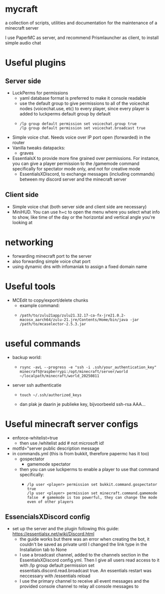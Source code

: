 # mycraft
a collection of scripts, utilities and documentation for the maintenance of a minecraft server

I use PaperMC as server, and recommend Prismlauncher as client, to install simple audio chat

# Useful plugins
## Server side
- LuckPerms for permissions
    - yaml database format is preferred to make it console readable
    - use the default group to give permissions to all of the voicechat nodes (voicechat.use, etc) to every player, since every player is added to luckperms default group by default
    - ````
      /lp group default permission set voicechat.group true
      /lp group default permission set voicechat.broadcast true

- Simple voice chat. Needs voice over IP port open (forwarded) in the router
- Vanilla tweaks datapacks:
  - graves
- EssentialsX to provide more fine grained over permissions. For instance, you can give a player permission to the /gamemode command specifically for spectator mode only, and not for creative mode
  - EssentialsXDiscord, to exchange messages (including commands) between my discord server and the minecraft server
## Client side
- Simple voice chat (both server side and client side are necessary)
- MiniHUD. You can use h+c to open the menu where you select what info to show, like time of the day or the horizontal and vertical angle you're looking at


# networking
- forwarding minecraft port to the server
- also forwarding simple voice chat port
- using dynamic dns with infomaniak to assign a fixed domain name

# Useful tools
- MCEdit to copy/export/delete chunks
  - example command:
  - ````
    /path/to/zulu21app/zulu21.32.17-ca-fx-jre21.0.2-macosx_aarch64/zulu-21.jre/Contents/Home/bin/java -jar /path/to/mcaselector-2.5.3.jar
    
# useful commands
- backup world:
  - ```
    rsync -avL --progress -e "ssh -i .ssh/your_authentication_key" minecraft@raspberrypi:/opt/minecraft/server/world ~/localpath/minecraft/world_20250811
- server ssh authenticatie
  - ```
    touch ~/.ssh/authorized_keys
  - dan plak je daarin je publieke key, bijvoorbeeld ssh-rsa AAA...

# Useful minecraft server configs
- enforce-whitelist=true
  - then use /whitelist add <player mojang id>  # not microsoft id!
- motfd="server public description message
- in commands.yml (this is from bukkit, therefore papermc has it too)
  - gospectator
    - gamemode spectator
  - then you can use luckperms to enable a player to use that command specifically:
    - ```
      /lp user <player> permission set bukkit.command.gospectator true
      /lp user <player> permission set minecraft.command.gamemode false  # gamemode is too powerful, they can change the mode even of other players
## EssencialsXDiscord config
- set up the server and the plugin following this guide: https://essentialsx.net/wiki/Discord.html
  - the guide works but there was an error when creating the bot, it couldn't be saved as private until I changed the link type in the Installation tab to None
  - I use a broadcast channel, added to the channels section in the EssentialsXDiscord config.yml. Then I give all users read access to it with /lp group default permission set essentials.discord.read.broadcast true. An essentials restart was neccessary with /essentials reload
  - I use the primary channel to receive all event messages and the provided console channel to relay all console messages to